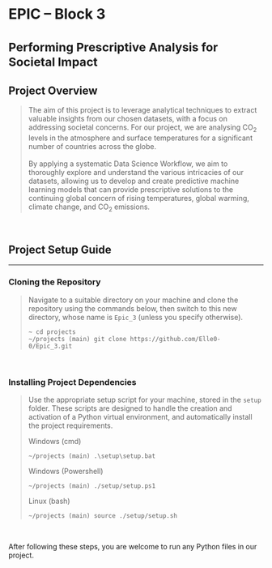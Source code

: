 # EPIC – Block 3<br /><br /><sup>Performing Prescriptive Analysis for Societal Impact</sup>

## Project Overview
>   The aim of this project is to leverage analytical techniques to extract valuable insights from our chosen datasets, 
>   with a focus on addressing societal concerns. For our project, we are analysing CO<sub>2</sub> levels in the atmosphere and surface
>   temperatures for a significant number of countries across the globe.<br /><br />
>   By applying a systematic Data Science Workflow, we aim to thoroughly explore and understand the various intricacies of our
>   datasets, allowing us to develop and create predictive machine learning models that can provide prescriptive solutions to 
>   the continuing global concern of rising temperatures, global warming, climate change, and CO<sub>2</sub> emissions.

<br />

## Project Setup Guide

<hr />

### Cloning the Repository
>  Navigate to a suitable directory on your machine and clone the repository using the commands below,
>  then switch to this new directory, whose name is ``Epic_3`` (unless you specify otherwise).
>  ```
>  ~ cd projects
>  ~/projects (main) git clone https://github.com/Elle0-0/Epic_3.git
>  ```

<br />

### Installing Project Dependencies
>  Use the appropriate setup script for your machine, stored in the ``setup`` folder. 
>  These scripts are designed to handle the creation and activation of a Python virtual environment,
>  and automatically install the project requirements.
>
>  Windows (cmd)
>  ```
>  ~/projects (main) .\setup\setup.bat
>  ```
>  Windows (Powershell)
>  ```
>  ~/projects (main) ./setup/setup.ps1
>  ```
>  Linux (bash)
>  ```
>  ~/projects (main) source ./setup/setup.sh
>  ```

<br />

After following these steps, you are welcome to run any Python files in our project.
